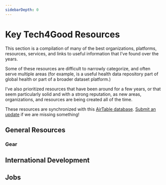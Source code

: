```yaml
---
sidebarDepth: 0
---
```


# Key Tech4Good Resources

This section is a compilation of many of the best organizations, platforms, resources, services, and links to useful information that I’ve found over the years.

Some of these resources are difficult to narrowly categorize, and often serve multiple areas (for example, is a useful health data repository part of global health or part of a broader dataset platform.)

I’ve also prioritized resources that have been around for a few years, or that seem particularly solid and with a strong reputation, as new areas, organizations, and resources are being created all of the time.

These resources are synchronized with this [AirTable database](https://airtable.com/shrIyFNx0PYL39Alh/tbl9kGk4uuG08xTJt?backgroundColor=green&viewControls=on). [Submit an update](https://airtable.com/shrtcZuxBz8d6tHjE) if we are missing something!

## General Resources

<vue-airtable
:columns="['Name', 'Description', 'Topic', 'Link', 'Type']"
filter="{Topic} = 'Tech4Good'"
view="Public">
</vue-airtable>

### Gear

<vue-airtable
:columns="['Name', 'Description', 'Topic', 'Link', 'Type']"
filter="{Topic} = 'Gear'"
view="Public">
</vue-airtable>

## International Development

<vue-airtable
:columns="['Name', 'Description', 'Topic', 'Link', 'Type']"
filter="{Topic} = 'International Development'"
view="Public">
</vue-airtable>

## Jobs

<vue-airtable
:columns="['Name', 'Description', 'Topic', 'Link', 'Type']"
filter="{Topic} = 'Jobs'"
view="Public">
</vue-airtable>
